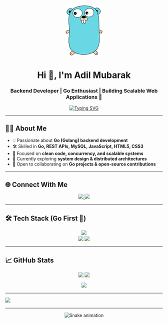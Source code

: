 <!-- Hero Section with Go Logo -->
<p align="center">
  <img src="https://raw.githubusercontent.com/golang-samples/gopher-vector/master/gopher.svg" alt="Gopher" width="120"/>
</p>

<h1 align="center">Hi 👋, I'm Adil Mubarak</h1>
<h3 align="center">Backend Developer | Go Enthusiast | Building Scalable Web Applications 🚀</h3>

<p align="center">
  <a href="https://git.io/typing-svg">
    <img src="https://readme-typing-svg.demolab.com?font=Inter&weight=600&pause=1200&center=true&vCenter=true&width=800&lines=Go+Developer+%7C+Backend+Engineer;Passionate+about+Clean+Code+%26+APIs;Building+Scalable+Systems+%F0%9F%9A%80" alt="Typing SVG" />
  </a>
</p>

---

## 👨‍💻 About Me  
- 💡 Passionate about **Go (Golang) backend development**  
- 🛠 Skilled in **Go, REST APIs, MySQL, JavaScript, HTML5, CSS3**  
- 🎯 Focused on **clean code, concurrency, and scalable systems**  
- 🌱 Currently exploring **system design & distributed architectures**  
- 🤝 Open to collaborating on **Go projects & open-source contributions**  

---

## 🌐 Connect With Me  
<p align="center">
  <a href="https://linkedin.com/in/adil-mubarak" target="_blank">
    <img src="https://img.shields.io/badge/LinkedIn-%230077B5?style=for-the-badge&logo=linkedin&logoColor=white"/>
  </a>
  <a href="https://instagram.com/adl.mubrk" target="_blank">
    <img src="https://img.shields.io/badge/Instagram-%23E4405F?style=for-the-badge&logo=instagram&logoColor=white"/>
  </a>
</p>

---

## 🛠 Tech Stack (Go First 🚀)  

<p align="center">
  <img src="https://skillicons.dev/icons?i=go,mysql,git,postman,js,html,css" /><br/>
  <img src="https://img.shields.io/badge/REST%20API-%2300ADD8.svg?style=for-the-badge&logo=go&logoColor=white"/>
  <img src="https://img.shields.io/badge/DSA-%23000000.svg?style=for-the-badge&logo=java&logoColor=white"/>
</p>

---

## 📈 GitHub Stats  

<p align="center">
  <img src="https://github-readme-stats.vercel.app/api?username=adil-mubarak&theme=tokyonight&show_icons=true&hide_border=true&count_private=true" height="170px"/>
  <img src="https://github-readme-streak-stats.herokuapp.com/?user=adil-mubarak&theme=tokyonight&hide_border=true" height="170px"/>
</p>

<p align="center">
  <img src="https://github-readme-stats.vercel.app/api/top-langs/?username=adil-mubarak&layout=compact&theme=tokyonight&hide_border=true" height="150px"/>
</p>

---
  <a href="#"><img src="https://img.shields.io/badge/System%20Design%20with%20Go-333333?style=for-the-badge&logo=go&logoColor=white"/></a>
</p>

---

<!-- Snake Contributions -->
<p align="center">
  <img src="https://raw.githubusercontent.com/adil-mubarak/adil-mubarak/output/snake.svg" alt="Snake animation"/>
</p>
